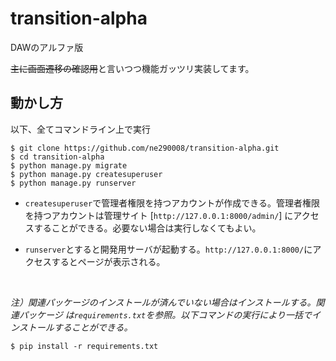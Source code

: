# transition-alpha
DAWのアルファ版

~~主に画面遷移の確認用~~と言いつつ機能ガッツリ実装してます。

## 動かし方
以下、全てコマンドライン上で実行

```:command-line
$ git clone https://github.com/ne290008/transition-alpha.git
$ cd transition-alpha
$ python manage.py migrate
$ python manage.py createsuperuser
$ python manage.py runserver
```

- `createsuperuser`で管理者権限を持つアカウントが作成できる。管理者権限を持つアカウントは管理サイト [`http://127.0.0.1:8000/admin/`] にアクセスすることができる。必要ない場合は実行しなくてもよい。

- `runserver`とすると開発用サーバが起動する。`http://127.0.0.1:8000/`にアクセスするとページが表示される。

<br>

*注）関連パッケージのインストールが済んでいない場合はインストールする。関連パッケージ は`requirements.txt`を参照。以下コマンドの実行により一括でインストールすることができる。*

```:command-line
$ pip install -r requirements.txt
```
